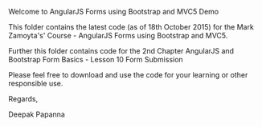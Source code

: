 Welcome to AngularJS Forms using Bootstrap and MVC5 Demo

This folder contains the latest code (as of 18th October 2015) for the Mark Zamoyta's' Course - AngularJS Forms using Bootstrap and MVC5.

Further this folder contains code for the 2nd Chapter AngularJS and Bootstrap Form Basics - Lesson 10 Form Submission

Please feel free to download and use the code for your learning or other responsible use.


Regards, 

Deepak Papanna